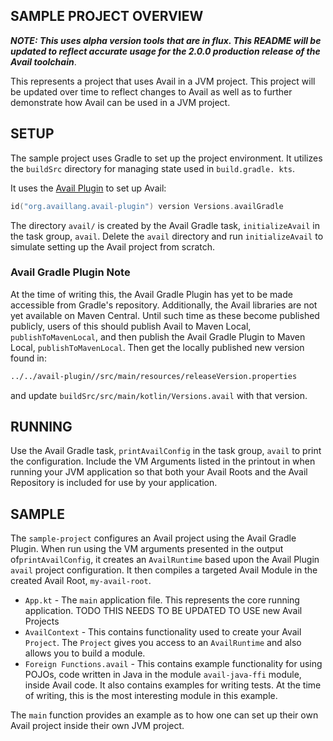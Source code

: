 SAMPLE PROJECT OVERVIEW
--------------------------------------------------------------------------------
***NOTE: This uses alpha version tools that are in flux. This README will be***
***updated to reflect accurate usage for the 2.0.0 production release of the***
***Avail toolchain***.

This represents a project that uses Avail in a JVM project. This project will be
updated over time to reflect changes to Avail as well as to further 
demonstrate how Avail can be used in a JVM project.

SETUP
--------------------------------------------------------------------------------
The sample project uses Gradle to set up the project environment. It 
utilizes the `buildSrc` directory for managing state used in `build.gradle.
kts`.

It uses the [Avail Plugin](https://github.com/AvailLang/gradle-plugin/tree/development) to set up Avail:

```kotlin
id("org.availlang.avail-plugin") version Versions.availGradle
```

The directory `avail/` is created by the Avail Gradle task, `initializeAvail` 
in the task group, `avail`. Delete the `avail` directory and run 
`initializeAvail` to simulate setting up the Avail project from scratch.

### Avail Gradle Plugin Note
At the time of writing this, the Avail Gradle Plugin has yet to be made 
accessible from Gradle's repository. Additionally, the Avail libraries are not
yet available on Maven Central. Until such time as these become published 
publicly, users of this should publish Avail to Maven Local, 
`publishToMavenLocal`, and then publish the Avail Gradle Plugin to Maven Local, 
`publishToMavenLocal`. Then get the locally published new version found in:
```bash
../../avail-plugin//src/main/resources/releaseVersion.properties
```
and update `buildSrc/src/main/kotlin/Versions.avail` with that version.

RUNNING
--------------------------------------------------------------------------------
Use the Avail Gradle task, `printAvailConfig` in the task group, `avail` to 
print the configuration. Include the VM Arguments listed in the printout in 
when running your JVM application so that both your Avail Roots and the 
Avail Repository is included for use by your application.

SAMPLE
--------------------------------------------------------------------------------
The `sample-project` configures an Avail project using the Avail Gradle Plugin. 
When run using the VM arguments presented in the output of`printAvailConfig`, 
it creates an `AvailRuntime` based upon the Avail Plugin `avail` project 
configuration. It then compiles a targeted Avail Module in the created 
Avail Root, `my-avail-root`.
 * `App.kt` - The `main` application file. This represents the core running 
   application. TODO THIS NEEDS TO BE UPDATED TO USE new Avail Projects
 * `AvailContext` - This contains functionality used to create your Avail 
   `Project`. The `Project` gives you access to an `AvailRuntime` and also 
   allows you to build a module. 
 * `Foreign Functions.avail` - This contains example functionality for using
   POJOs, code written in Java in the module `avail-java-ffi` module, inside 
   Avail code. It also contains examples for writing tests. At the time of
   writing, this is the most interesting module in this example.

The `main` function provides an example as to how one can set up their own 
Avail project inside their own JVM project.
